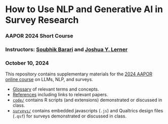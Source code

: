 # How to Use NLP and Generative AI in Survey Research
### AAPOR 2024 Short Course
### Instructors: [Soubhik Barari](https://soubhikbarari.com/) and [Joshua Y. Lerner](https://sites.google.com/view/joshuaylerner/home)
### October 10, 2024

This repository contains supplementary materials for the [2024 AAPOR online course](https://aapor.org/short-courses/) on LLMs, NLP, and surveys.

- [Glossary](glossary.md) of relevant terms and concepts.
- [References](references.md) including links to relevant papers.
- [`code/`](/code) contains R scripts (and extensions) demonstrated or discussed in class.
- [`surveys/`](/surveys) contains embedded javascripts (`.js`) and Qualtrics design files (`.qsf`) for surveys demonstrated or discussed in class.